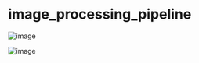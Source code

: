 # image_processing_pipeline

![image](https://github.com/Raaulsthub/image_processing_pipeline/assets/85199336/e21d2e89-50cd-4100-8156-90c3b237a0c8)

![image](https://github.com/Raaulsthub/image_processing_pipeline/assets/85199336/e6a2510f-ed18-4aee-917e-ef418ab3de4d)
